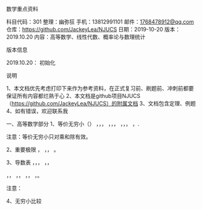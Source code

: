 数学重点资料


科目代码：301
整理：幽弥狂
手机：13812991101
邮件：1768478912@qq.com
仓库：https://github.com/JackeyLea/NJUCS
日期：2019-10-20
版本：2019.10.20
内容：高等数学、线性代数、概率论与数理统计












版本信息

2019.10.20：
初始化























说明

1、本文档优先考虑打印下来作为参考资料，在正式复习前、刷题前、冲刺前都要保证所有内容都烂熟于心
2、本文档是github项目NJUCS（https://github.com/JackeyLea/NJUCS）的附属文档
3、文档包含定理、例题
4、如有错误，欢迎联系我



一、高等数学部分
1、等价无穷小（）
，，，
，，，
，，，
，.

注意：等价无穷小只对乘和除有效。

2、重要极限
，
，，
。


3、导数表
，，，
，，

，，
，，
，，
，。


注意：

4、无穷小比较

